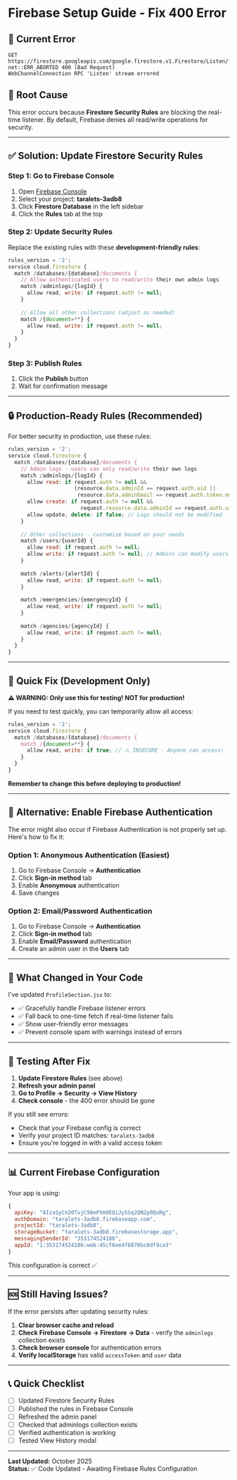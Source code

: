 # Firebase Setup Guide - Fix 400 Error

## 🔴 Current Error
```
GET https://firestore.googleapis.com/google.firestore.v1.Firestore/Listen/...
net::ERR_ABORTED 400 (Bad Request)
WebChannelConnection RPC 'Listen' stream errored
```

## 🎯 Root Cause
This error occurs because **Firestore Security Rules** are blocking the real-time listener. By default, Firebase denies all read/write operations for security.

---

## ✅ Solution: Update Firestore Security Rules

### Step 1: Go to Firebase Console
1. Open [Firebase Console](https://console.firebase.google.com/)
2. Select your project: **taralets-3adb8**
3. Click **Firestore Database** in the left sidebar
4. Click the **Rules** tab at the top

### Step 2: Update Security Rules

Replace the existing rules with these **development-friendly rules**:

```javascript
rules_version = '2';
service cloud.firestore {
  match /databases/{database}/documents {
    // Allow authenticated users to read/write their own admin logs
    match /adminlogs/{logId} {
      allow read, write: if request.auth != null;
    }
    
    // Allow all other collections (adjust as needed)
    match /{document=**} {
      allow read, write: if request.auth != null;
    }
  }
}
```

### Step 3: Publish Rules
1. Click the **Publish** button
2. Wait for confirmation message

---

## 🔒 Production-Ready Rules (Recommended)

For better security in production, use these rules:

```javascript
rules_version = '2';
service cloud.firestore {
  match /databases/{database}/documents {
    // Admin logs - users can only read/write their own logs
    match /adminlogs/{logId} {
      allow read: if request.auth != null && 
                     (resource.data.adminId == request.auth.uid ||
                      resource.data.adminEmail == request.auth.token.email);
      allow create: if request.auth != null &&
                       request.resource.data.adminId == request.auth.uid;
      allow update, delete: if false; // Logs should not be modified
    }
    
    // Other collections - customize based on your needs
    match /users/{userId} {
      allow read: if request.auth != null;
      allow write: if request.auth != null; // Admins can modify users
    }
    
    match /alerts/{alertId} {
      allow read, write: if request.auth != null;
    }
    
    match /emergencies/{emergencyId} {
      allow read, write: if request.auth != null;
    }
    
    match /agencies/{agencyId} {
      allow read, write: if request.auth != null;
    }
  }
}
```

---

## 🚨 Quick Fix (Development Only)

**⚠️ WARNING: Only use this for testing! NOT for production!**

If you need to test quickly, you can temporarily allow all access:

```javascript
rules_version = '2';
service cloud.firestore {
  match /databases/{database}/documents {
    match /{document=**} {
      allow read, write: if true; // ⚠️ INSECURE - Anyone can access!
    }
  }
}
```

**Remember to change this before deploying to production!**

---

## 🔧 Alternative: Enable Firebase Authentication

The error might also occur if Firebase Authentication is not properly set up. Here's how to fix it:

### Option 1: Anonymous Authentication (Easiest)
1. Go to Firebase Console → **Authentication**
2. Click **Sign-in method** tab
3. Enable **Anonymous** authentication
4. Save changes

### Option 2: Email/Password Authentication
1. Go to Firebase Console → **Authentication**
2. Click **Sign-in method** tab
3. Enable **Email/Password** authentication
4. Create an admin user in the **Users** tab

---

## 📝 What Changed in Your Code

I've updated `ProfileSection.jsx` to:
- ✅ Gracefully handle Firebase listener errors
- ✅ Fall back to one-time fetch if real-time listener fails
- ✅ Show user-friendly error messages
- ✅ Prevent console spam with warnings instead of errors

---

## 🧪 Testing After Fix

1. **Update Firestore Rules** (see above)
2. **Refresh your admin panel**
3. **Go to Profile → Security → View History**
4. **Check console** - the 400 error should be gone

If you still see errors:
- Check that your Firebase config is correct
- Verify your project ID matches: `taralets-3adb8`
- Ensure you're logged in with a valid access token

---

## 📊 Current Firebase Configuration

Your app is using:
```javascript
{
  apiKey: "AIzaSyCn20TvjC98ePXmOEQiJySSq2QN2p0QuRg",
  authDomain: "taralets-3adb8.firebaseapp.com",
  projectId: "taralets-3adb8",
  storageBucket: "taralets-3adb8.firebasestorage.app",
  messagingSenderId: "353174524186",
  appId: "1:353174524186:web:45cf6ee4f8878bc0df9ca3"
}
```

This configuration is correct ✅

---

## 🆘 Still Having Issues?

If the error persists after updating security rules:

1. **Clear browser cache and reload**
2. **Check Firebase Console → Firestore → Data** - verify the `adminlogs` collection exists
3. **Check browser console** for authentication errors
4. **Verify localStorage** has valid `accessToken` and `user` data

---

## 📞 Quick Checklist

- [ ] Updated Firestore Security Rules
- [ ] Published the rules in Firebase Console
- [ ] Refreshed the admin panel
- [ ] Checked that adminlogs collection exists
- [ ] Verified authentication is working
- [ ] Tested View History modal

---

**Last Updated:** October 2025  
**Status:** ✅ Code Updated - Awaiting Firebase Rules Configuration
